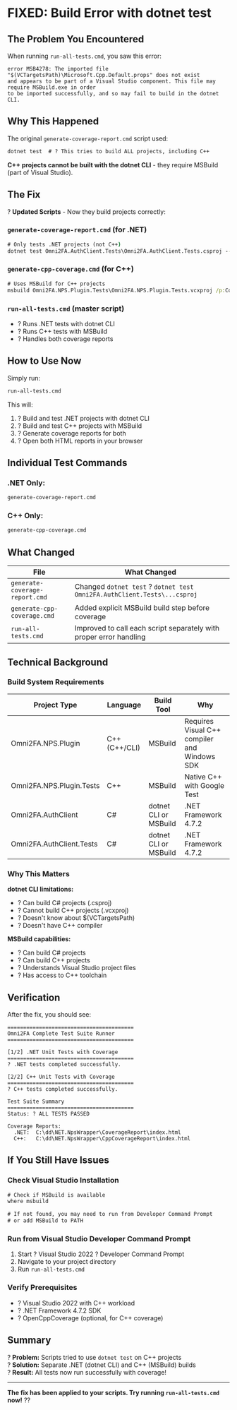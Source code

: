 # FIXED: Build Error with dotnet test

## The Problem You Encountered

When running `run-all-tests.cmd`, you saw this error:

```
error MSB4278: The imported file "$(VCTargetsPath)\Microsoft.Cpp.Default.props" does not exist 
and appears to be part of a Visual Studio component. This file may require MSBuild.exe in order 
to be imported successfully, and so may fail to build in the dotnet CLI.
```

## Why This Happened

The original `generate-coverage-report.cmd` script used:
```cmd
dotnet test  # ? This tries to build ALL projects, including C++
```

**C++ projects cannot be built with the dotnet CLI** - they require MSBuild (part of Visual Studio).

## The Fix

? **Updated Scripts** - Now they build projects correctly:

### `generate-coverage-report.cmd` (for .NET)
```cmd
# Only tests .NET projects (not C++)
dotnet test Omni2FA.AuthClient.Tests\Omni2FA.AuthClient.Tests.csproj --collect:"XPlat Code Coverage"
```

### `generate-cpp-coverage.cmd` (for C++)
```cmd
# Uses MSBuild for C++ projects
msbuild Omni2FA.NPS.Plugin.Tests\Omni2FA.NPS.Plugin.Tests.vcxproj /p:Configuration=Debug /p:Platform=x64
```

### `run-all-tests.cmd` (master script)
- ? Runs .NET tests with dotnet CLI
- ? Runs C++ tests with MSBuild
- ? Handles both coverage reports

## How to Use Now

Simply run:
```cmd
run-all-tests.cmd
```

This will:
1. ? Build and test .NET projects with dotnet CLI
2. ? Build and test C++ projects with MSBuild
3. ? Generate coverage reports for both
4. ? Open both HTML reports in your browser

## Individual Test Commands

### .NET Only:
```cmd
generate-coverage-report.cmd
```

### C++ Only:
```cmd
generate-cpp-coverage.cmd
```

## What Changed

| File | What Changed |
|------|-------------|
| `generate-coverage-report.cmd` | Changed `dotnet test` ? `dotnet test Omni2FA.AuthClient.Tests\...csproj` |
| `generate-cpp-coverage.cmd` | Added explicit MSBuild build step before coverage |
| `run-all-tests.cmd` | Improved to call each script separately with proper error handling |

## Technical Background

### Build System Requirements

| Project Type | Language | Build Tool | Why |
|-------------|----------|------------|-----|
| Omni2FA.NPS.Plugin | C++ (C++/CLI) | MSBuild | Requires Visual C++ compiler and Windows SDK |
| Omni2FA.NPS.Plugin.Tests | C++ | MSBuild | Native C++ with Google Test |
| Omni2FA.AuthClient | C# | dotnet CLI or MSBuild | .NET Framework 4.7.2 |
| Omni2FA.AuthClient.Tests | C# | dotnet CLI or MSBuild | .NET Framework 4.7.2 |

### Why This Matters

**dotnet CLI limitations:**
- ? Can build C# projects (.csproj)
- ? Cannot build C++ projects (.vcxproj)
- ? Doesn't know about $(VCTargetsPath)
- ? Doesn't have C++ compiler

**MSBuild capabilities:**
- ? Can build C# projects
- ? Can build C++ projects
- ? Understands Visual Studio project files
- ? Has access to C++ toolchain

## Verification

After the fix, you should see:

```
========================================
Omni2FA Complete Test Suite Runner
========================================

[1/2] .NET Unit Tests with Coverage
========================================
? .NET tests completed successfully.

[2/2] C++ Unit Tests with Coverage
========================================
? C++ tests completed successfully.

Test Suite Summary
========================================
Status: ? ALL TESTS PASSED

Coverage Reports:
  .NET:  C:\dd\NET.NpsWrapper\CoverageReport\index.html
  C++:   C:\dd\NET.NpsWrapper\CppCoverageReport\index.html
```

## If You Still Have Issues

### Check Visual Studio Installation
```cmd
# Check if MSBuild is available
where msbuild

# If not found, you may need to run from Developer Command Prompt
# or add MSBuild to PATH
```

### Run from Visual Studio Developer Command Prompt
1. Start ? Visual Studio 2022 ? Developer Command Prompt
2. Navigate to your project directory
3. Run `run-all-tests.cmd`

### Verify Prerequisites
- ? Visual Studio 2022 with C++ workload
- ? .NET Framework 4.7.2 SDK
- ? OpenCppCoverage (optional, for C++ coverage)

## Summary

? **Problem:** Scripts tried to use `dotnet test` on C++ projects  
? **Solution:** Separate .NET (dotnet CLI) and C++ (MSBuild) builds  
? **Result:** All tests now run successfully with coverage!

---

**The fix has been applied to your scripts. Try running `run-all-tests.cmd` now!** ??
